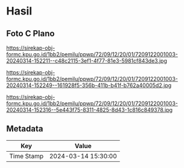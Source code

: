 # Hasil

## Foto C Plano

https://sirekap-obj-formc.kpu.go.id/1bb2/pemilu/ppwp/72/09/12/20/01/7209122001003-20240314-152211--c48c2115-3ef1-4f77-81e3-5981cf843de3.jpg

https://sirekap-obj-formc.kpu.go.id/1bb2/pemilu/ppwp/72/09/12/20/01/7209122001003-20240314-152249--161928f5-356b-411b-b41f-b762a40005d2.jpg

https://sirekap-obj-formc.kpu.go.id/1bb2/pemilu/ppwp/72/09/12/20/01/7209122001003-20240314-152316--5e443f75-8311-4825-8d43-1c816c849378.jpg


## Metadata

| Key        | Value               |
| ---------- | ------------------- |
| Time Stamp | 2024-03-14 15:30:00 |



